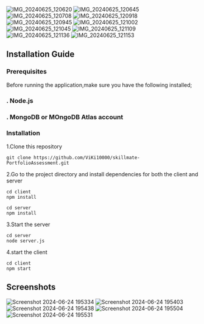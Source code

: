 ![IMG_20240625_120620](https://github.com/ViKi10000/skillmate-PortfolioAssessment/assets/128831961/0a6ba946-395c-4ccb-95ad-eb709b6841f5)
![IMG_20240625_120645](https://github.com/ViKi10000/skillmate-PortfolioAssessment/assets/128831961/a2490e4e-8649-4d38-9ae0-b3b086fc795f)
![IMG_20240625_120708](https://github.com/ViKi10000/skillmate-PortfolioAssessment/assets/128831961/7e625f80-bfd7-4a53-b310-bd174d936338)
![IMG_20240625_120918](https://github.com/ViKi10000/skillmate-PortfolioAssessment/assets/128831961/91198f70-3162-4abf-9e19-a4a7886a03fd)
![IMG_20240625_120945](https://github.com/ViKi10000/skillmate-PortfolioAssessment/assets/128831961/23d2dd4e-6a8a-4770-89a9-ab747afa55d9)
![IMG_20240625_121002](https://github.com/ViKi10000/skillmate-PortfolioAssessment/assets/128831961/2cdfecbd-3cb0-4b40-9657-87cc31db3e1c)
![IMG_20240625_121045](https://github.com/ViKi10000/skillmate-PortfolioAssessment/assets/128831961/f74a7edc-5ec2-4d4d-8fe9-d69b4f7b9e73)
![IMG_20240625_121109](https://github.com/ViKi10000/skillmate-PortfolioAssessment/assets/128831961/3ebf6f79-f2cc-44b5-af2f-70c87fcb3d9a)
![IMG_20240625_121136](https://github.com/ViKi10000/skillmate-PortfolioAssessment/assets/128831961/8869d57d-8f75-44e3-bf8a-266cb4893e71)
![IMG_20240625_121153](https://github.com/ViKi10000/skillmate-PortfolioAssessment/assets/128831961/402f3f0a-dcf1-4968-8a11-b060037bbd47)
## Installation Guide

### Prerequisites

   Before running the application,make sure you have the following installed;

### . Node.js
### . MongoDB or MOngoDB Atlas account

### Installation

   1.Clone this repository
   ```
git clone https://github.com/ViKi10000/skillmate-PortfolioAssessment.git
  ```
   2.Go to the project directory and install dependencies for both the client and server
   ```
cd client
npm install
```
```
cd server
npm install
```
  3.Start the server
  ```
cd server
node server.js
```
  4.start the client
  ```
cd client
npm start
```

## Screenshots

![Screenshot 2024-06-24 195334](https://github.com/ViKi10000/skillmate-PortfolioAssessment/assets/128831961/95614079-15e5-419d-a42c-beeb71bf557d)
![Screenshot 2024-06-24 195403](https://github.com/ViKi10000/skillmate-PortfolioAssessment/assets/128831961/5b42bb48-54db-4a71-bce8-586d9fd16303)
![Screenshot 2024-06-24 195438](https://github.com/ViKi10000/skillmate-PortfolioAssessment/assets/128831961/870b3299-c982-4937-90aa-dae6aac039fc)
![Screenshot 2024-06-24 195504](https://github.com/ViKi10000/skillmate-PortfolioAssessment/assets/128831961/4249c90b-701e-4df5-80c1-4a14b0c9a7e5)
![Screenshot 2024-06-24 195531](https://github.com/ViKi10000/skillmate-PortfolioAssessment/assets/128831961/f9001e27-4212-4ab7-9193-c5521c1e3162)
